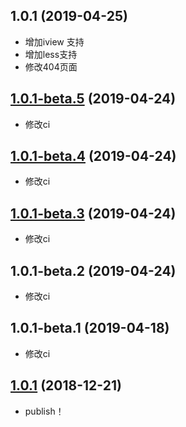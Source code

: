## 1.0.1 (2019-04-25)
- 增加iview 支持
- 增加less支持
- 修改404页面


## [1.0.1-beta.5](https://github.com/NineSwordsMonster/vuepress-theme-nine/compare/v1.0.1-beta.4...v1.0.1-beta.5) (2019-04-24)
- 修改ci


## [1.0.1-beta.4](https://github.com/NineSwordsMonster/vuepress-theme-nine/compare/v1.0.1-beta.3...v1.0.1-beta.4) (2019-04-24)
- 修改ci


## [1.0.1-beta.3](https://github.com/NineSwordsMonster/vuepress-theme-nine/compare/v1.0.1-beta.2...v1.0.1-beta.3) (2019-04-24)
- 修改ci


## 1.0.1-beta.2 (2019-04-24)
- 修改ci


## 1.0.1-beta.1 (2019-04-18)
- 修改ci


## [1.0.1](https://github.com/NineSwordsMonster/vuepress-theme-nine/compare/v1.0.0...v1.0.1) (2018-12-21)

- publish！



